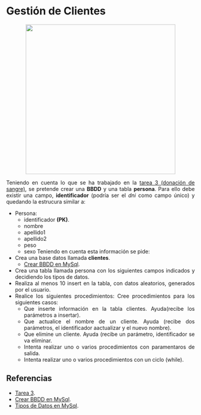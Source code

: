 <div align="justify">

# Gestión de Clientes

<div align="center">
<img width="400" src="https://blogcomparasoftware-192fc.kxcdn.com/wp-content/uploads/2021/02/tipos-de-clientes-de-ecommerce-1-2048x1152.png"/>

</div>

Teniendo en cuenta lo que se ha trabajado en la [tarea 3 (donación de sangre)](../tarea3/), se pretende crear una __BBDD__ 
y una tabla __persona__.
Para ello debe existir una campo, __identificador__ (podría ser el _dni_ como campo único) y quedando la estrucura similar a:
- Persona: 
    - identificador __(PK)__.
    - nombre
    - apellido1
    - apellido2
    - peso
    - sexo
Teniendo en cuenta esta información se pide:
- Crea una base datos llamada __clientes__.
    - [Crear BBDD en MySql](https://dev.mysql.com/doc/refman/8.0/en/creating-database.html).
- Crea una tabla llamada persona con los siguientes campos indicados y decidiendo los tipos de datos.
- Realiza al menos 10 insert en la tabla, con datos aleatorios, generados por el usuario.
- Realice los siguientes procedimientos:
Cree procedimientos para los siguientes casos:
    - Que inserte información en la tabla clientes. Ayuda(recibe los parámetros a insertar).
    - Que actualice el nombre de un cliente. Ayuda (recibe dos parámetros, el identificador aactualizar y el nuevo nombre).
    - Que elimine un cliente. Ayuda (recibe un parámetro, identificador se va eliminar.
    - Intenta realizar uno o varios procedimientos con paramentaros de salida.
    - Intenta realizar uno o varios procedimientos con un ciclo (while).


## Referencias
- [Tarea 3](../tarea3/).
- [Crear BBDD en MySql](https://dev.mysql.com/doc/refman/8.0/en/creating-database.html).
- [Tipos de Datos en MySql](https://dev.mysql.com/doc/refman/8.0/en/data-types.html).

</div>